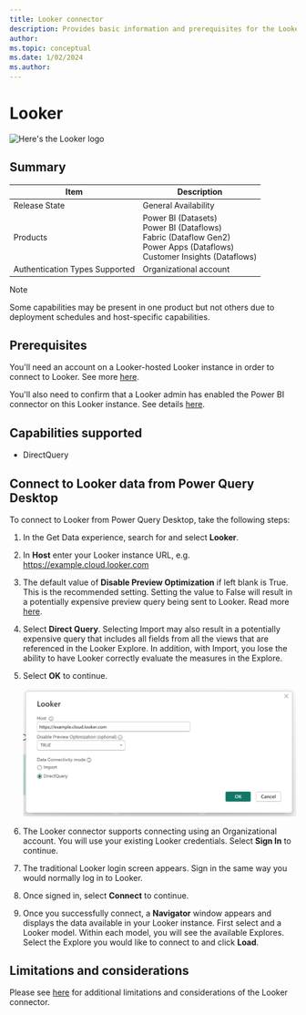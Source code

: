 ```yaml
---
title: Looker connector
description: Provides basic information and prerequisites for the Looker connector for Power Query.
author:
ms.topic: conceptual
ms.date: 1/02/2024
ms.author:
---
```


# Looker

![Here's the Looker logo](./media/google-bigquery/Looker64.png)

## Summary

| Item | Description |
| ---- | ----------- |
| Release State | General Availability |
| Products | Power BI (Datasets)<br/>Power BI (Dataflows)<br/>Fabric (Dataflow Gen2)<br/>Power Apps (Dataflows)<br/>Customer Insights (Dataflows) |
| Authentication Types Supported | Organizational account |

> [!NOTE]
> Some capabilities may be present in one product but not others due to deployment schedules and host-specific capabilities.

## Prerequisites

You'll need an account on a Looker-hosted Looker instance in order to connect to Looker. See more [here](https://cloud.google.com/looker/docs/powerbi-connector#requirements).

You'll also need to confirm that a Looker admin has enabled the Power BI connector on this Looker instance. See details [here](https://cloud.google.com/looker/docs/powerbi-connector#enable_connector).

## Capabilities supported

* DirectQuery

## Connect to Looker data from Power Query Desktop

To connect to Looker from Power Query Desktop, take the following steps:

1. In the Get Data experience, search for and select **Looker**.

2. In **Host** enter your Looker instance URL, e.g. https://example.cloud.looker.com

3. The default value of **Disable Preview Optimization** if left blank is True. This is the recommended setting. Setting the value to False will result in a potentially expensive preview query being sent to Looker. Read more [here](https://cloud.google.com/looker/docs/powerbi-connector#preview_optimization).

4. Select **Direct Query**. Selecting Import may also result in a potentially expensive query that includes all fields from all the views that are referenced in the Looker Explore. In addition, with Import, you lose the ability to have Looker correctly evaluate the measures in the Explore.
 
5. Select **OK** to continue.

    ![Image showing initial dialog box](./media/google-looker/host-connection-filled-desktop.png)

6. The Looker connector supports connecting using an Organizational account. You will use your existing Looker credentials. Select **Sign In** to continue.

7. The traditional Looker login screen appears. Sign in the same way you would normally log in to Looker.

8. Once signed in, select **Connect** to continue.

9. Once you successfully connect, a **Navigator** window appears and displays the data available in your Looker instance. First select and a Looker model. Within each model, you will see the available Explores. Select the Explore you would like to connect to and click **Load**.

## Limitations and considerations

Please see [here](https://cloud.google.com/looker/docs/powerbi-connector#things_to_consider) for additional limitations and considerations of the Looker connector.
